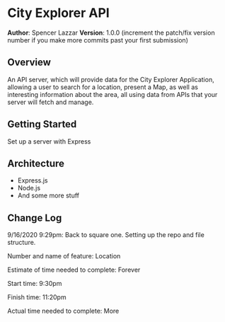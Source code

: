 # City Explorer API

**Author**: Spencer Lazzar
**Version**: 1.0.0 (increment the patch/fix version number if you make more commits past your first submission)

## Overview
An API server, which will provide data for the City Explorer Application, allowing a user to search for a location, present a Map, as well as interesting information about the area, all using data from APIs that your server will fetch and manage.

## Getting Started
Set up a server with Express

## Architecture
* Express.js
* Node.js
* And some more stuff


## Change Log
9/16/2020 9:29pm: Back to square one. Setting up the repo and file structure.

Number and name of feature: Location

Estimate of time needed to complete: Forever

Start time: 9:30pm

Finish time: 11:20pm

Actual time needed to complete: More